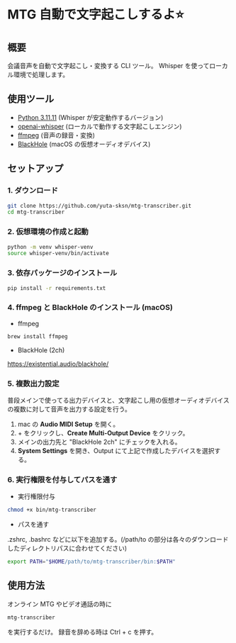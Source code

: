 # MTG 自動で文字起こしするよ⭐️

## 概要

会議音声を自動で文字起こし・変換する CLI ツール。
Whisper を使ってローカル環境で処理します。

## 使用ツール

- [Python 3.11.11](https://www.python.org/downloads/release/python-31111/) (Whisper が安定動作するバージョン)
- [openai-whisper](https://github.com/openai/whisper) (ローカルで動作する文字起こしエンジン)
- [ffmpeg](https://ffmpeg.org/) (音声の録音・変換)
- [BlackHole](https://github.com/ExistentialAudio/BlackHole) (macOS の仮想オーディオデバイス)

## セットアップ

### 1. ダウンロード

```bash
git clone https://github.com/yuta-sksn/mtg-transcriber.git
cd mtg-transcriber
```

### 2. 仮想環境の作成と起動

```bash
python -m venv whisper-venv
source whisper-venv/bin/activate
```

### 3. 依存パッケージのインストール

```bash
pip install -r requirements.txt
```

### 4. ffmpeg と BlackHole のインストール (macOS)

- ffmpeg

```bash
brew install ffmpeg
```

- BlackHole (2ch)

https://existential.audio/blackhole/

### 5. 複数出力設定

普段メインで使ってる出力デバイスと、文字起こし用の仮想オーディオデバイスの複数に対して音声を出力する設定を行う。

1. mac の **Audio MIDI Setup** を開く。
2. \+ をクリックし、**Create Multi-Output Device** をクリック。
3. メインの出力先と "BlackHole 2ch" にチェックを入れる。
4. **System Settings** を開き、Output にて上記で作成したデバイスを選択する。

### 6. 実行権限を付与してパスを通す

- 実行権限付与

```bash
chmod +x bin/mtg-transcriber
```

- パスを通す

.zshrc, .bashrc などに以下を追加する。(/path/to の部分は各々のダウンロードしたディレクトリパスに合わせてください)

```bash
export PATH="$HOME/path/to/mtg-transcriber/bin:$PATH"
```

## 使用方法

オンライン MTG やビデオ通話の時に

```bash
mtg-transcriber
```

を実行するだけ。
録音を辞める時は Ctrl + c を押す。


